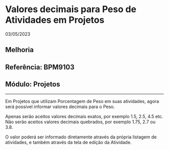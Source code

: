 # Valores decimais para Peso de Atividades em Projetos
03/05/2023
## Melhoria
## Referência: BPM9103
## Módulo: Projetos
***

Em Projetos que utilizam Porcentagem de Peso em suas atividades, agora será possível informar valores decimais para o Peso.

Apenas serão aceitos valores decimais exatos, por exemplo 1.5, 2.5, 4.5 etc. Não serão aceitos valores decimais quebrados, por exemplo 1.75, 2.7 ou 3.8.

O valor poderá ser informado diretamente através da própria listagem de atividades, e também através da tela de edição da Atividade.